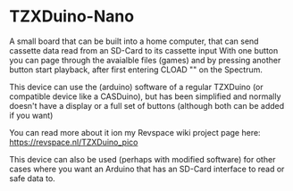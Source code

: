 # TZXDuino-Nano
A small board that can be built into a home computer, that can send cassette data read from an SD-Card to its cassette input
With one button you can page through the avaialble files (games) and by pressing another button start playback, after first entering CLOAD "" on the Spectrum.

This device can use the (arduino) software of a regular TZXDuino (or compatible device like a CASDuino), but has been simplified and normally doesn't have a display or a full set of buttons (although both can be added if you want)

You can read more about it ion my Revspace wiki project page here: https://revspace.nl/TZXDuino_pico

This device can also be used (perhaps with modified software) for other cases where you want an Arduino that has an SD-Card interface to read or safe data to.

